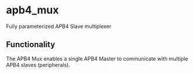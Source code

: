 # apb4_mux
Fully parameterized APB4 Slave multiplexer

<h2>Functionality</h2>
The APB4 Mux enables a single APB4 Master to communicate with multiple APB4 slaves (peripherals).

